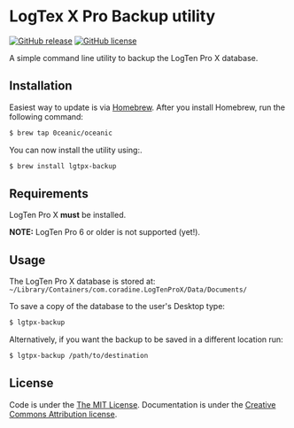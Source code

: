 # LogTex X Pro Backup utility

[![GitHub release](https://img.shields.io/github/release/0ceanic/lgtpx-backup.svg)](https://github.com/0ceanic/lgtpx-backup/releases) 
[![GitHub license](https://img.shields.io/github/license/0ceanic/lgtpx-backup.svg)](https://github.com/0ceanic/lgtpx-backup/blob/master/LICENSE)

A simple command line utility to backup the LogTen Pro X database.

## Installation

Easiest way to update is via [Homebrew](https://brew.sh/). After you install Homebrew, run the following command:

```sh
$ brew tap 0ceanic/oceanic
```

You can now install the utility using:.
```sh
$ brew install lgtpx-backup
```

## Requirements
LogTen Pro X **must** be installed.

**NOTE:** LogTen Pro 6 or older is not supported (yet!).


## Usage

The LogTen Pro X database is stored at:
`~/Library/Containers/com.coradine.LogTenProX/Data/Documents/`

To save a copy of the database to the user's Desktop type:

```sh
$ lgtpx-backup
```

Alternatively, if you want the backup to be saved in a different location run:

```sh
$ lgtpx-backup /path/to/destination
```


## License

Code is under the [The MIT License](LICENSE).
Documentation is under the [Creative Commons Attribution license](https://creativecommons.org/licenses/by/4.0/).
